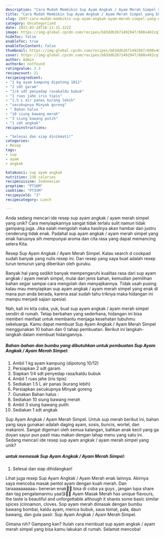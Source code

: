```yaml
---
description: "Cara Mudah Membikin Sup Ayam Angkak / Ayam Merah Simpel yang Enak"
title: "Cara Mudah Membikin Sup Ayam Angkak / Ayam Merah Simpel yang Enak"
slug: 2697-cara-mudah-membikin-sup-ayam-angkak-ayam-merah-simpel-yang-enak
category: Uncategorized
date: 2022-03-28T16:11:31.322Z
image: https://img-global.cpcdn.com/recipes/b83ddb2671492947/680x482cq70/sup-ayam-angkak-ayam-merah-simpel-foto-resep-utama.jpg
hideToc: false
enableToc: true
enableTocContent: false
thumbnail: https://img-global.cpcdn.com/recipes/b83ddb2671492947/680x482cq70/sup-ayam-angkak-ayam-merah-simpel-foto-resep-utama.jpg
cover: https://img-global.cpcdn.com/recipes/b83ddb2671492947/680x482cq70/sup-ayam-angkak-ayam-merah-simpel-foto-resep-utama.jpg
author: Admin
authorAv: notfound
ratingvalue: 3.3
reviewcount: 21
recipeingredient:
- "1 kg ayam kampung dipotong 1012"
- "2 sdt garam"
- "1/4 sdt penyedap rasakaldu bubuk"
- "1 ruas jahe iris tipis"
- "1.5 L air panas kurang lebih"
- "secukupnya Minyak goreng"
- " Bahan halus "
- "10 siung bawang merah"
- "3 siung bawang putih"
- "1 sdt angkak"
recipeinstructions:

- "Selesai dan siap dinikmati!"
categories:
- Resep
tags:
- sup
- ayam
- angkak

katakunci: sup ayam angkak 
nutrition: 238 calories
recipecuisine: Indonesian
preptime: "PT16M"
cooktime: "PT35M"
recipeyield: "3"
recipecategory: Lunch

---
```





Anda sedang mencari ide resep sup ayam angkak / ayam merah simpel yang unik? Cara menyiapkannya sangat tidak terlalu sulit namun tidak gampang juga. Jika salah mengolah maka hasilnya akan hambar dan justru cenderung tidak enak. Padahal sup ayam angkak / ayam merah simpel yang enak harusnya sih mempunyai aroma dan cita rasa yang dapat memancing selera Kita.





Resep Sup Ayam Angkak / Ayam Merah Simpel. Kalau search d cookpad sudah banyak yang nulis resep ini. Dan resep yang saya buat adalah resep turun temurun yang diberikan oleh guruku.

Banyak hal yang sedikit banyak mempengaruhi kualitas rasa dari sup ayam angkak / ayam merah simpel, mulai dari jenis bahan, kemudian pemilihan bahan segar sampai cara mengolah dan menyajikannya. Tidak usah pusing kalau mau menyiapkan sup ayam angkak / ayam merah simpel yang enak di mana pun anda berada, karena asal sudah tahu triknya maka hidangan ini mampu menjadi sajian spesial.






Nah, kali ini kita coba, yuk, buat sup ayam angkak / ayam merah simpel sendiri di rumah. Tetap berbahan yang sederhana, hidangan ini bisa memberi manfaat untuk membantu menjaga kesehatan tubuhmu sekeluarga. Kamu dapat membuat Sup Ayam Angkak / Ayam Merah Simpel menggunakan 10 bahan dan 0 tahap pembuatan. Berikut ini langkah-langkah dalam membuat hidangannya.

<!--inarticleads1-->

##### Bahan-bahan dan bumbu yang dibutuhkan untuk pembuatan Sup Ayam Angkak / Ayam Merah Simpel:

1. Ambil 1 kg ayam kampung (dipotong 10/12)
1. Persiapkan 2 sdt garam
1. Siapkan 1/4 sdt penyedap rasa/kaldu bubuk
1. Ambil 1 ruas jahe (iris tipis)
1. Sediakan 1.5 L air panas (kurang lebih)
1. Persiapkan secukupnya Minyak goreng
1. Gunakan  Bahan halus :
1. Sediakan 10 siung bawang merah
1. Ambil 3 siung bawang putih
1. Sediakan 1 sdt angkak


Sup Ayam Angkak / Ayam Merah Simpel. Untuk sup merah berikut ini, bahan yang saya gunakan adalah daging ayam, sosis, buncis, wortel, dan makaroni. Sangat digemari oleh semua kalangan, bahkan anak kecil yang ga doyan sayur pun pasti mau makan dengan lahap menu yang satu ini. Sedang mencari ide resep sup ayam angkak / ayam merah simpel yang unik? 

<!--inarticleads2-->

#####  untuk memasak Sup Ayam Angkak / Ayam Merah Simpel:


1. Selesai dan siap dihidangkan!

Lihat juga resep Sup Ayam Angkak / Ayam Merah enak lainnya. Akirnya saya mencoba masak pentol ayam dengan kuah merah. Dan taraaaaaaaaaa~ beneran enak👌🏻 bisa di coba ya guys , jangan lupa share dan tag pengalamanmu yaa😘👍🏻 Ayam Masak Merah has unique flavours, the taste is beautiful and unforgettable although it shares some basic similar spices (cinnamon, cloves. Sop ayam merah dimasak dengan bumbu bawang bombai, kaldu ayam, merica bubuk, saus tomat, pala, daun bawang, dan gula pasir. Sup Ayam Angkak / Ayam Merah Simpel. 

Gimana nih? Gampang kan? Itulah cara membuat sup ayam angkak / ayam merah simpel yang bisa kamu lakukan di rumah. Selamat mencoba!
